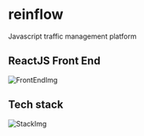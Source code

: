 # reinflow
Javascript traffic management platform

## ReactJS Front End 
![FrontEndImg](./resources/site.png)

## Tech stack
![StackImg](./resources/stack.png)